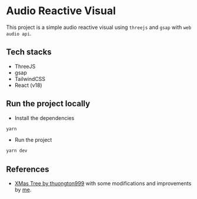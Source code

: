 # Audio Reactive Visual

This project is a simple audio reactive visual using `threejs` and `gsap` with `web audio api`.

## Tech stacks

- ThreeJS
- gsap
- TailwindCSS
- React (v18)

## Run the project locally

- Install the dependencies

```bash
yarn
```

- Run the project

```bash
yarn dev
```

## References

- [XMas Tree by thuongton999](https://codepen.io/thuongton999/pen/VwRYaRw) with some modifications and improvements by [me](https://github.com/yuran1811).
